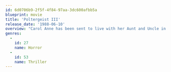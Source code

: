 ```yaml
---
id: 6d0706b9-2f5f-4f84-97aa-3dc600afbb5a
blueprint: movie
title: 'Poltergeist III'
release_date: '1988-06-10'
overview: "Carol Anne has been sent to live with her Aunt and Uncle in an effort to hide her from the clutches of the ghostly Reverend Kane, but he tracks her down and terrorises her in her relatives' appartment in a tall glass building. Will he finally achieve his target and capture Carol Anne again, or will Tangina be able, yet again, to thwart him?"
genres:
  -
    id: 27
    name: Horror
  -
    id: 53
    name: Thriller
---
```

